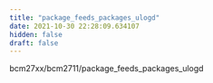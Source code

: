 ```yaml
---
title: "package_feeds_packages_ulogd"
date: 2021-10-30 22:28:09.634107
hidden: false
draft: false
---
```


bcm27xx/bcm2711/package_feeds_packages_ulogd

